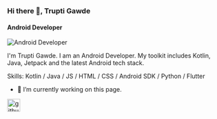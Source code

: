 ### Hi there 👋, Trupti Gawde
#### Android Developer
![Android Developer](https://user-images.githubusercontent.com/74038190/221352975-94759904-aa4c-4032-a8ab-b546efb9c478.gif)

I'm Trupti Gawde. I am an Android Developer. My toolkit includes Kotlin, Java, Jetpack and the latest Android tech stack.

Skills: Kotlin / Java / JS / HTML / CSS / Android SDK / Python / Flutter

- 🔭 I’m currently working on this page. 


[<img src='https://cdn.jsdelivr.net/npm/simple-icons@3.0.1/icons/github.svg' alt='github' height='30'>](https://github.com/truptig12)  

